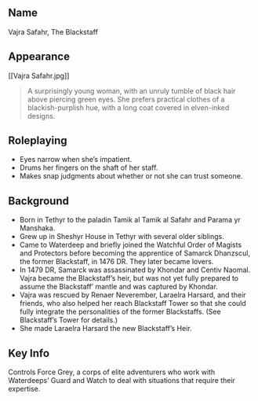 ## Name

Vajra Safahr, The Blackstaff

## Appearance

[[Vajra Safahr.jpg]]

> A surprisingly young woman, with an unruly tumble of black hair above piercing green eyes. She prefers practical clothes of a blackish-purplish hue, with a long coat covered in elven-inked designs.

## Roleplaying

- Eyes narrow when she’s impatient.
- Drums her fingers on the shaft of her staff.
- Makes snap judgments about whether or not she can trust someone.

## Background

- Born in Tethyr to the paladin Tamik al Tamik al Safahr and Parama yr Manshaka.
- Grew up in Sheshyr House in Tethyr with several older siblings.
- Came to Waterdeep and briefly joined the Watchful Order of Magists and Protectors before becoming the apprentice of Samarck Dhanzscul, the former Blackstaff, in 1476 DR. They later became lovers.
- In 1479 DR, Samarck was assassinated by Khondar and Centiv Naomal. Vajra became the Blackstaff’s heir, but was not yet fully prepared to assume the Blackstaff’ mantle and was captured by Khondar.
- Vajra was rescued by Renaer Neverember, Laraelra Harsard, and their friends, who also helped her reach Blackstaff Tower so that she could fully integrate the personalities of the former Blackstaffs. (See Blackstaff’s Tower for details.)
- She made Laraelra Harsard the new Blackstaff’s Heir.

## Key Info

Controls Force Grey, a corps of elite adventurers who work with Waterdeeps’ Guard and Watch to deal with situations that require their expertise.
